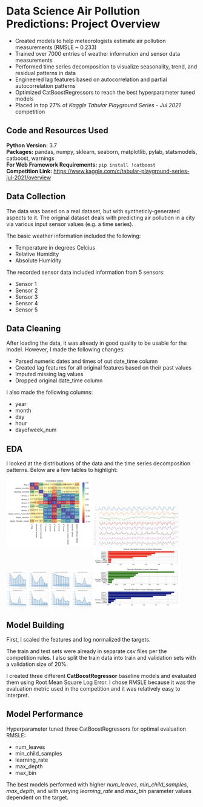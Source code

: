 
# Data Science Air Pollution Predictions: Project Overview

- Created models to help meteorologists estimate air pollution measurements (RMSLE ~ 0.233)
- Trained over 7000 entries of weather information and sensor data measurements
- Performed time series decomposition to visualize seasonality, trend, and residual patterns in data
- Engineered lag features based on autocorrelation and partial autocorrelation patterns
- Optimized CatBoostRegressors to reach the best hyperparameter tuned models
- Placed in top 27% of *Kaggle Tabular Playground Series - Jul 2021* competition
## Code and Resources Used

**Python Version:** 3.7\
**Packages:** pandas, numpy, sklearn, seaborn, matplotlib, pylab, statsmodels, catboost, warnings\
**For Web Framework Requirements:** ```pip install !catboost```\
**Competition Link:** https://www.kaggle.com/c/tabular-playground-series-jul-2021/overview
## Data Collection

The data was based on a real dataset, but with syntheticly-generated aspects to it.
The original dataset deals with predicting air pollution in a city via various input sensor values (e.g. a time series).

The basic weather information included the following:

- Temperature in degrees Celcius
- Relative Humidity
- Absolute Humidity

The recorded sensor data included information from 5 sensors:
- Sensor 1
- Sensor 2
- Sensor 3
- Sensor 4
- Sensor 5
## Data Cleaning

After loading the data, it was already in good quality to be usable for the model. 
However, I made the following changes:
- Parsed numeric dates and times of out date_time column
- Created lag features for all original features based on their past values
- Imputed missing lag values
- Dropped original date_time column

I also made the following columns:
- year
- month
- day
- hour
- dayofweek_num

## EDA

I looked at the distributions of the data and the time series decomposition patterns. 
Below are a few tables to highlight:

<img alt="Correlation Matrix" src="correlation_matrix.png" width="45%" display="float">
<img alt="Seasonality Decomposition" src="seasonality_decomposition.png" width="45%" display="float">
<img alt="Feature Autocorrelations" src="feature_autocorrelations.png" width="45%" display="float">
<img alt="Mutual Information" src="mutual_information.png" width="45%" display="float">


## Model Building

First, I scaled the features and log normalized the targets.

The train and test sets were already in separate csv files per the competition rules. 
I also split the train data into train and validation sets with a validation size of 20%.

I created three different **CatBoostRegressor** baseline models and evaluated them using Root Mean Square Log Error. 
I chose RMSLE because it was the evaluation metric used in the competition and it was relatively easy to interpret.

## Model Performance

Hyperparameter tuned three CatBoostRegressors for optimal evaluation RMSLE:
- num_leaves
- min_child_samples
- learning_rate
- max_depth
- max_bin

The best models performed with higher *num_leaves*, *min_child_samples*, *max_depth*, 
and with varying *learning_rate* and *max_bin* parameter values dependent on the target.
